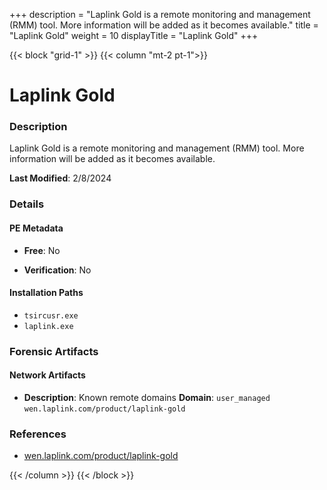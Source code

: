 +++
description = "Laplink Gold is a remote monitoring and management (RMM) tool. More information will be added as it becomes available."
title = "Laplink Gold"
weight = 10
displayTitle = "Laplink Gold"
+++


{{< block "grid-1" >}}
{{< column "mt-2 pt-1">}}

# Laplink Gold


### Description

Laplink Gold is a remote monitoring and management (RMM) tool. More information will be added as it becomes available.



**Last Modified**: 2/8/2024

### Details


#### PE Metadata


- **Free**: No

- **Verification**: No




#### Installation Paths
- `tsircusr.exe`
- `laplink.exe`

### Forensic Artifacts




#### Network Artifacts

- **Description**: Known remote domains
  **Domain**: `user_managed` `wen.laplink.com/product/laplink-gold`





### References
- [wen.laplink.com/product/laplink-gold](wen.laplink.com/product/laplink-gold)



{{< /column >}}
{{< /block >}}
